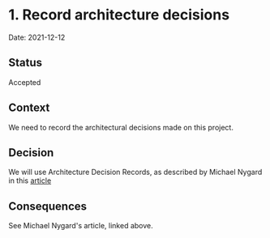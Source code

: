 # 1. Record architecture decisions

Date: 2021-12-12

## Status

Accepted

## Context

We need to record the architectural decisions made on this project.

## Decision

We will use Architecture Decision Records, as described by Michael Nygard in this [article](http://thinkrelevance.com/blog/2011/11/15/documenting-architecture-decisions)

## Consequences

See Michael Nygard's article, linked above.
